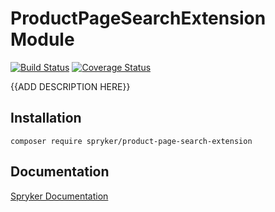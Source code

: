 # ProductPageSearchExtension Module
[![Build Status](https://travis-ci.org/spryker/product-page-search-extension.svg)](https://travis-ci.org/spryker/product-page-search-extension)
[![Coverage Status](https://coveralls.io/repos/github/spryker/product-page-search-extension/badge.svg)](https://coveralls.io/github/spryker/product-page-search-extension)

{{ADD DESCRIPTION HERE}}

## Installation

```
composer require spryker/product-page-search-extension
```

## Documentation

[Spryker Documentation](https://academy.spryker.com/developing_with_spryker/module_guide/modules.html)
